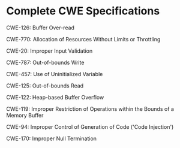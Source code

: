 

# Complete CWE Specifications

CWE-126: Buffer Over-read

CWE-770: Allocation of Resources Without Limits or Throttling

CWE-20: Improper Input Validation

CWE-787: Out-of-bounds Write

CWE-457: Use of Uninitialized Variable

CWE-125: Out-of-bounds Read

CWE-122: Heap-based Buffer Overflow

CWE-119: Improper Restriction of Operations within the Bounds of a Memory Buffer

CWE-94: Improper Control of Generation of Code ('Code Injection')

CWE-170: Improper Null Termination